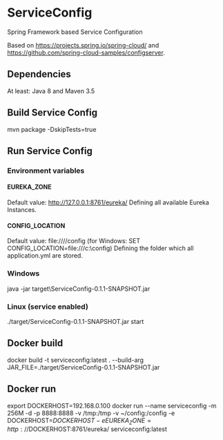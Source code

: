 # ServiceConfig
Spring Framework based Service Configuration

Based on https://projects.spring.io/spring-cloud/ and https://github.com/spring-cloud-samples/configserver.

## Dependencies
At least: Java 8 and Maven 3.5

## Build Service Config
mvn package -DskipTests=true

## Run Service Config
### Environment variables
#### EUREKA_ZONE 
Default value: http://127.0.0.1:8761/eureka/
Defining all available Eureka Instances.
#### CONFIG_LOCATION
Default value: file:////config (for Windows: SET CONFIG_LOCATION=file:///c:\config)
Defining the folder which all application.yml are stored.

### Windows
java -jar target\ServiceConfig-0.1.1-SNAPSHOT.jar

### Linux (service enabled)
./target/ServiceConfig-0.1.1-SNAPSHOT.jar start

## Docker build
docker build -t serviceconfig:latest . --build-arg JAR_FILE=./target/ServiceConfig-0.1.1-SNAPSHOT.jar

## Docker run
export DOCKERHOST=192.168.0.100
docker run --name serviceconfig -m 256M -d -p 8888:8888 -v /tmp:/tmp -v ~/config:/config -e DOCKERHOST=$DOCKERHOST -e EUREKA_ZONE=http://$DOCKERHOST:8761/eureka/ serviceconfig:latest
